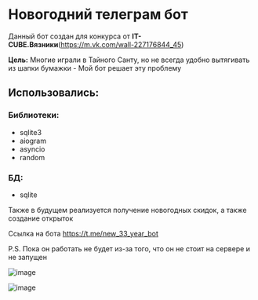# Новогодний телеграм бот
Данный бот создан для конкурса от **IT-CUBE.Вязники**(https://m.vk.com/wall-227176844_45)

**Цель:** Многие играли в Тайного Санту, но не всегда удобно вытягивать из шапки бумажки - Мой бот решает эту проблему

## Использовались:

### Библиотеки:
- sqlite3
- aiogram
- asyncio
- random

### БД:
- sqlite

Также в будущем реализуется получение новогодных скидок, а также создание открыток

Ссылка на бота https://t.me/new_33_year_bot

P.S. Пока он работать не будет из-за того, что он не стоит на сервере и не запущен

![image](https://github.com/user-attachments/assets/87fcba9f-e28f-4225-a3df-b85972ca75c8)

![image](https://github.com/user-attachments/assets/9db4d7d0-cf0f-4aa8-93de-d76e347b61c1)


